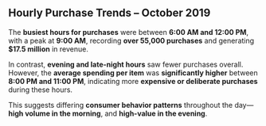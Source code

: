 ## Hourly Purchase Trends – October 2019

The **busiest hours for purchases** were between **6:00 AM and 12:00 PM**, with a peak at **9:00 AM**, recording **over 55,000 purchases** and generating **$17.5 million** in revenue.

In contrast, **evening and late-night hours** saw fewer purchases overall. However, the **average spending per item** was **significantly higher** between **8:00 PM and 11:00 PM**, indicating more **expensive or deliberate purchases** during these hours.

This suggests differing **consumer behavior patterns** throughout the day—**high volume in the morning**, and **high-value in the evening**.
